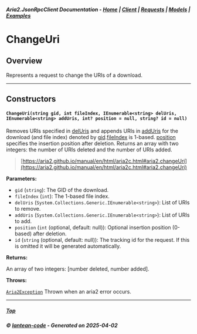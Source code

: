##### Aria2.JsonRpcClient Documentation  - [Home](index.md) | [Client](client.md) | [Requests](requests.md) | [Models](models.md) | [Examples](examples.md)

# ChangeUri

## Overview

Represents a request to change the URIs of a download.

---

## Constructors
#### `ChangeUri(string gid, int fileIndex, IEnumerable<string> delUris, IEnumerable<string> addUris, int? position = null, string? id = null)`

Removes URIs specified in [delUris](#ChangeUri_string_gid__int_fileIndex__IEnumerable_string__delUris__IEnumerable_string__addUris__int__position___null__string__id___null_delUris) and appends URIs in [addUris](#ChangeUri_string_gid__int_fileIndex__IEnumerable_string__delUris__IEnumerable_string__addUris__int__position___null__string__id___null_addUris) for the download (and file index) denoted by [gid](#ChangeUri_string_gid__int_fileIndex__IEnumerable_string__delUris__IEnumerable_string__addUris__int__position___null__string__id___null_gid).[fileIndex](#ChangeUri_string_gid__int_fileIndex__IEnumerable_string__delUris__IEnumerable_string__addUris__int__position___null__string__id___null_fileIndex) is 1-based. [position](#ChangeUri_string_gid__int_fileIndex__IEnumerable_string__delUris__IEnumerable_string__addUris__int__position___null__string__id___null_position) specifies the insertion position after deletion.
Returns an array with two integers: the number of URIs deleted and the number of URIs added.

> [https://aria2.github.io/manual/en/html/aria2c.html#aria2.changeUri](https://aria2.github.io/manual/en/html/aria2c.html#aria2.changeUri)

**Parameters:**
<a id="ChangeUri_string_gid__int_fileIndex__IEnumerable_string__delUris__IEnumerable_string__addUris__int__position___null__string__id___null_gid"></a>
- `gid` (`string`): The GID of the download.
<a id="ChangeUri_string_gid__int_fileIndex__IEnumerable_string__delUris__IEnumerable_string__addUris__int__position___null__string__id___null_fileIndex"></a>
- `fileIndex` (`int`): The 1-based file index.
<a id="ChangeUri_string_gid__int_fileIndex__IEnumerable_string__delUris__IEnumerable_string__addUris__int__position___null__string__id___null_delUris"></a>
- `delUris` (`System.Collections.Generic.IEnumerable<string>`): List of URIs to remove.
<a id="ChangeUri_string_gid__int_fileIndex__IEnumerable_string__delUris__IEnumerable_string__addUris__int__position___null__string__id___null_addUris"></a>
- `addUris` (`System.Collections.Generic.IEnumerable<string>`): List of URIs to add.
<a id="ChangeUri_string_gid__int_fileIndex__IEnumerable_string__delUris__IEnumerable_string__addUris__int__position___null__string__id___null_position"></a>
- `position` (`int` (optional, default: null)): Optional insertion position (0-based) after deletion.
<a id="ChangeUri_string_gid__int_fileIndex__IEnumerable_string__delUris__IEnumerable_string__addUris__int__position___null__string__id___null_id"></a>
- `id` (`string` (optional, default: null)): The tracking id for the request. If this is omitted it will be generated automatically.

**Returns:**

An array of two integers: [number deleted, number added].

**Throws:**

[`Aria2Exception`](Aria2Exception.md)
Thrown when an aria2 error occurs.

---




##### [Top](#top)
##### © [lantean-code](https://github.com/lantean-code) - _Generated on 2025-04-02_
